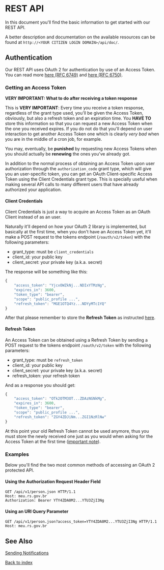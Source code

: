 REST API
========

In this document you'll find the basic information to get started with our REST API.

A better description and documentation on the available resources can be found at `http://<YOUR CITIZEN LOGIN DOMAIN>/api/doc/`.

Authentication
--------------

Our REST API uses OAuth 2 for authentication by use of an Access Token. You can read more [here (RFC 6749)](http://tools.ietf.org/html/rfc6749) and [here (RFC 6750)](http://tools.ietf.org/html/rfc6750).

### Getting an Access Token

<a name="refreshTokenNote"></a>**VERY IMPORTANT: What to do after receiving a token response**

This is **VERY IMPORTANT**: Every time you receive a token response, regardless of the grant type used, you'll be given the Access Token, obviously, but also a refresh token and an expiration time. You **HAVE TO** store this information so that you can request a new Access Token when the one you received expires. If you do not do that you'll depend on user interaction to get another Access Token one which is clearly *very bad* when you are in the middle of a cron job, for example.

You may, eventually, be **punished** by requesting new Access Tokens when you should actually be **renewing** the ones you've already got.

In addition to the normal process of obtaining an Access Token upon user authorization through the `authorization_code` grant type, which will give you an user-specific token, you can get an OAuth Client-specific Access Token using the Client Credentials grant type. This is specially useful when making several API calls to many different users that have already authorized your application.

#### Client Credentials

Client Credentials is just a way to acquire an Access Token as an OAuth Client instead of as an user.

Naturally it'll depend on how your OAuth 2 library is implemented, but basically at the first time, when you don't have an Access Token yet, it'll make a POST request to the tokens endpoint (`/oauth/v2/token`) with the following parameters:

  * grant_type: must be `client_credentials`
  * client_id: your public key
  * client_secret: your private key (a.k.a. secret)

The response will be something like this:

``` js
{
    "access_token": "YjcxOWZkNj...NDIxYTMzNg",
    "expires_in": 3600,
    "token_type": "bearer",
    "scope": "public_profile ...",
    "refresh_token": "MGE1OTQ4Yz...NDYyMTc1YQ"
}
```

After that please remember to store the **Refresh Token** as instructed [here](#refreshTokenNote).

#### Refresh Token

An Access Token can be obtained using a Refresh Token by sending a POST request to the tokens endpoint `/oauth/v2/token` with the following parameters:

  * grant_type: must be `refresh_token`
  * client_id: your public key
  * client_secret: your private key (a.k.a. secret)
  * refresh_token: your refresh token

And as a response you should get:

``` js
{
    "access_token": "OTk2OTM3OT...ZDAzNGNkMg",
    "expires_in": 3600,
    "token_type": "bearer",
    "scope": "public_profile ...",
    "refresh_token": "ZGY4ZDJiNm...ZGI1NzRlNw"
}
```

At this point your old Refresh Token cannot be used anymore, thus you must store the newly received one just as you would when asking for the Access Token at the first time ([important note](#refreshTokenNote)).

### Examples

Below you'll find the two most common methods of accessing an OAuth 2 protected API.

#### Using the Authorization Request Header Field

```
GET /api/v1/person.json HTTP/1.1
Host: meu.rs.gov.br
Authorization: Bearer YTY4ZDA0M2...YTU3ZjI3Ng
```

#### Using an URI Query Parameter

```
GET /api/v1/person.json?access_token=YTY4ZDA0M2...YTU3ZjI3Ng HTTP/1.1
Host: meu.rs.gov.br
```

See Also
--------

[Sending Notifications](sendingNotifications.md)

[Back to index](index.md)
